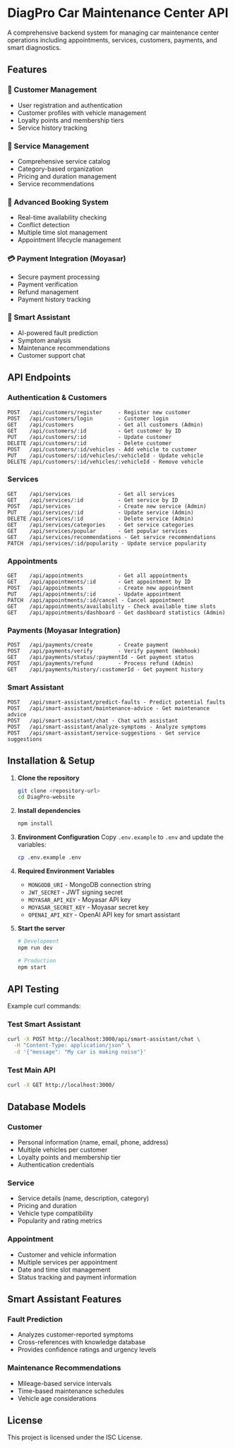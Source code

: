 # DiagPro Car Maintenance Center API

A comprehensive backend system for managing car maintenance center operations including appointments, services, customers, payments, and smart diagnostics.

## Features

### 🚗 Customer Management
- User registration and authentication
- Customer profiles with vehicle management
- Loyalty points and membership tiers
- Service history tracking

### 🔧 Service Management
- Comprehensive service catalog
- Category-based organization
- Pricing and duration management
- Service recommendations

### 📅 Advanced Booking System
- Real-time availability checking
- Conflict detection
- Multiple time slot management
- Appointment lifecycle management

### 💳 Payment Integration (Moyasar)
- Secure payment processing
- Payment verification
- Refund management
- Payment history tracking

### 🤖 Smart Assistant
- AI-powered fault prediction
- Symptom analysis
- Maintenance recommendations
- Customer support chat

## API Endpoints

### Authentication & Customers
```
POST   /api/customers/register     - Register new customer
POST   /api/customers/login        - Customer login
GET    /api/customers              - Get all customers (Admin)
GET    /api/customers/:id          - Get customer by ID
PUT    /api/customers/:id          - Update customer
DELETE /api/customers/:id          - Delete customer
POST   /api/customers/:id/vehicles - Add vehicle to customer
PUT    /api/customers/:id/vehicles/:vehicleId - Update vehicle
DELETE /api/customers/:id/vehicles/:vehicleId - Remove vehicle
```

### Services
```
GET    /api/services               - Get all services
GET    /api/services/:id           - Get service by ID
POST   /api/services               - Create new service (Admin)
PUT    /api/services/:id           - Update service (Admin)
DELETE /api/services/:id           - Delete service (Admin)
GET    /api/services/categories    - Get service categories
GET    /api/services/popular       - Get popular services
GET    /api/services/recommendations - Get service recommendations
PATCH  /api/services/:id/popularity - Update service popularity
```

### Appointments
```
GET    /api/appointments           - Get all appointments
GET    /api/appointments/:id       - Get appointment by ID
POST   /api/appointments           - Create new appointment
PUT    /api/appointments/:id       - Update appointment
PATCH  /api/appointments/:id/cancel - Cancel appointment
GET    /api/appointments/availability - Check available time slots
GET    /api/appointments/dashboard - Get dashboard statistics (Admin)
```

### Payments (Moyasar Integration)
```
POST   /api/payments/create        - Create payment
POST   /api/payments/verify        - Verify payment (Webhook)
GET    /api/payments/status/:paymentId - Get payment status
POST   /api/payments/refund        - Process refund (Admin)
GET    /api/payments/history/:customerId - Get payment history
```

### Smart Assistant
```
POST   /api/smart-assistant/predict-faults - Predict potential faults
POST   /api/smart-assistant/maintenance-advice - Get maintenance advice
POST   /api/smart-assistant/chat - Chat with assistant
POST   /api/smart-assistant/analyze-symptoms - Analyze symptoms
POST   /api/smart-assistant/service-suggestions - Get service suggestions
```

## Installation & Setup

1. **Clone the repository**
   ```bash
   git clone <repository-url>
   cd DiagPro-website
   ```

2. **Install dependencies**
   ```bash
   npm install
   ```

3. **Environment Configuration**
   Copy `.env.example` to `.env` and update the variables:
   ```bash
   cp .env.example .env
   ```

4. **Required Environment Variables**
   - `MONGODB_URI` - MongoDB connection string
   - `JWT_SECRET` - JWT signing secret
   - `MOYASAR_API_KEY` - Moyasar API key
   - `MOYASAR_SECRET_KEY` - Moyasar secret key
   - `OPENAI_API_KEY` - OpenAI API key for smart assistant

5. **Start the server**
   ```bash
   # Development
   npm run dev
   
   # Production
   npm start
   ```

## API Testing

Example curl commands:

### Test Smart Assistant
```bash
curl -X POST http://localhost:3000/api/smart-assistant/chat \
  -H "Content-Type: application/json" \
  -d '{"message": "My car is making noise"}'
```

### Test Main API
```bash
curl -X GET http://localhost:3000/
```

## Database Models

### Customer
- Personal information (name, email, phone, address)
- Multiple vehicles per customer
- Loyalty points and membership tier
- Authentication credentials

### Service
- Service details (name, description, category)
- Pricing and duration
- Vehicle type compatibility
- Popularity and rating metrics

### Appointment
- Customer and vehicle information
- Multiple services per appointment
- Date and time slot management
- Status tracking and payment information

## Smart Assistant Features

### Fault Prediction
- Analyzes customer-reported symptoms
- Cross-references with knowledge database
- Provides confidence ratings and urgency levels

### Maintenance Recommendations
- Mileage-based service intervals
- Time-based maintenance schedules
- Vehicle age considerations

## License

This project is licensed under the ISC License.
